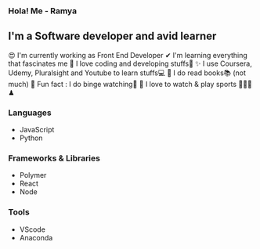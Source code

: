 ### Hola! Me - Ramya 

## I'm a Software developer and avid learner

😍 I'm currently working as Front End Developer
✔ I'm learning everything that fascinates me
💖 I love coding and developing stuffs🧬
✨ I use Coursera, Udemy, Pluralsight and Youtube to learn stuffs💻
🤞 I do read books📚 (not much)
🎈 Fun fact : I do binge watching👀
🏓 I love to watch & play sports 🏸🏏🎲♟

### Languages

- JavaScript
- Python
  
### Frameworks & Libraries

- Polymer
- React
- Node

### Tools
- VScode
- Anaconda
